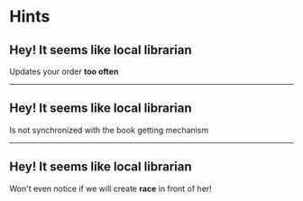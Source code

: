 # Hints
## Hey! It seems like local librarian
Updates your order **too often**

---

## Hey! It seems like local librarian
Is not synchronized with the book getting mechanism

---

## Hey! It seems like local librarian
Won't even notice if we will create **race** in front of her!
